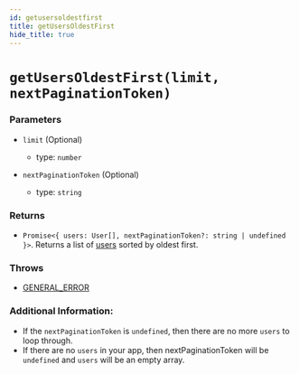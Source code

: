 ```yaml
---
id: getusersoldestfirst
title: getUsersOldestFirst
hide_title: true
---
```


# `getUsersOldestFirst(limit, nextPaginationToken)`

### Parameters
- `limit` (Optional)
  - type: `number`

- `nextPaginationToken` (Optional)
  - type: `string`


### Returns
- `Promise<{ users: User[], nextPaginationToken?: string | undefined }>`. Returns a list of [users](https://github.com/supertokens/core-driver-interface/wiki#third-party-user) sorted by oldest first.

### Throws 
- [GENERAL_ERROR](./../errors/general_error)

### Additional Information:
- If the `nextPaginationToken` is `undefined`, then there are no more `users` to loop through.
- If there are no `users` in your app, then nextPaginationToken will be `undefined` and `users` will be an empty array.